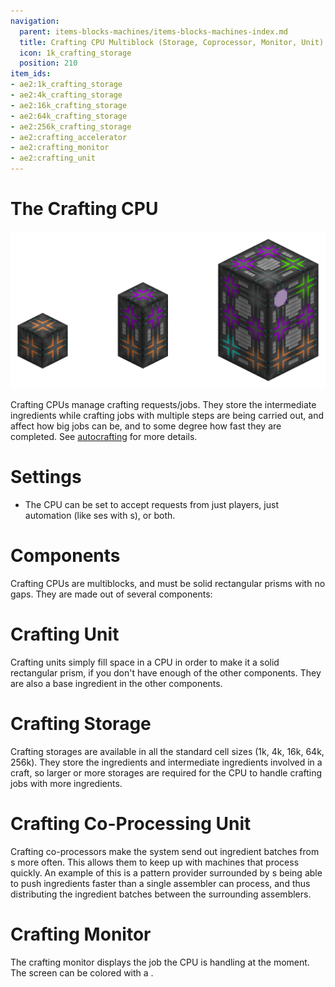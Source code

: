 ```yaml
---
navigation:
  parent: items-blocks-machines/items-blocks-machines-index.md
  title: Crafting CPU Multiblock (Storage, Coprocessor, Monitor, Unit)
  icon: 1k_crafting_storage
  position: 210
item_ids:
- ae2:1k_crafting_storage
- ae2:4k_crafting_storage
- ae2:16k_crafting_storage
- ae2:64k_crafting_storage
- ae2:256k_crafting_storage
- ae2:crafting_accelerator
- ae2:crafting_monitor
- ae2:crafting_unit
---
```

# The Crafting CPU

![Crafting CPUs](../assets/assemblies/crafting_cpus.png)

<Row>
<BlockImage id="1k_crafting_storage" scale="4"  /><BlockImage id="crafting_accelerator" scale="4" />
<BlockImage id="crafting_monitor" scale="4" /><BlockImage id="crafting_unit" scale="4" />
</Row>

Crafting CPUs manage crafting requests/jobs. They store the intermediate ingredients while crafting jobs with multiple steps are
being carried out, and affect how big jobs can be, and to some degree how fast they are completed. See [autocrafting](../ae2-mechanics/autocrafting.md)
for more details.

# Settings

- The CPU can be set to accept requests from just players, just automation (like <ItemLink id="export_bus" />ses with
  <ItemLink id="crafting_card" />s), or both.

# Components

Crafting CPUs are multiblocks, and must be solid rectangular prisms with no gaps. They are made out of several components:

# Crafting Unit

<BlockImage id="crafting_unit" scale="4"  />

Crafting units simply fill space in a CPU in order to make it a solid rectangular prism, if you don't have enough
of the other components. They are also a base ingredient in the other components.

<RecipeFor id="crafting_unit" />

# Crafting Storage

<Row>
<BlockImage id="1k_crafting_storage" scale="4"  /><BlockImage id="4k_crafting_storage" scale="4"  /><BlockImage id="16k_crafting_storage" scale="4"  />
<BlockImage id="64k_crafting_storage" scale="4"  /><BlockImage id="256k_crafting_storage" scale="4"  />
</Row>

Crafting storages are available in all the standard cell sizes (1k, 4k, 16k, 64k, 256k). They store the ingredients and
intermediate ingredients involved in a craft, so larger or more storages are required for the CPU to handle crafting jobs
with more ingredients.

<Column>
<Row><RecipeFor id="1k_crafting_storage" /><RecipeFor id="4k_crafting_storage" /><RecipeFor id="16k_crafting_storage" /></Row>
<Row><RecipeFor id="64k_crafting_storage" /><RecipeFor id="256k_crafting_storage" /></Row>
</Column>

# Crafting Co-Processing Unit

<BlockImage id="crafting_accelerator" scale="4"  />

Crafting co-processors make the system send out ingredient batches from <ItemLink id="pattern_provider" />s more often.
This allows them to keep up with machines that process quickly. An example of this is a pattern provider surrounded by
<ItemLink id="molecular_assembler" />s being able to push ingredients faster than a single assembler can process, and thus
distributing the ingredient batches between the surrounding assemblers.

<RecipeFor id="crafting_accelerator" />

# Crafting Monitor

<BlockImage id="crafting_monitor" scale="4"  />

The crafting monitor displays the job the CPU is handling at the moment.
The screen can be colored with a <ItemLink id="color_applicator" />.

<RecipeFor id="crafting_monitor" />

